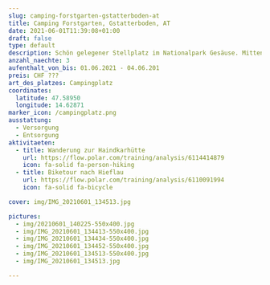 ```yaml
---
slug: camping-forstgarten-gstatterboden-at
title: Camping Forstgarten, Gstatterboden, AT
date: 2021-06-01T11:39:08+01:00
draft: false
type: default
description: Schön gelegener Stellplatz im Nationalpark Gesäuse. Mitten im Wald und doch sonnig. Wanderungen können direkt beim Campingplatz starten.
anzahl_naechte: 3
aufenthalt_von_bis: 01.06.2021 - 04.06.201
preis: CHF ???
art_des_platzes: Campingplatz
coordinates:
  latitude: 47.58950
  longitude: 14.62871
marker_icon: /campingplatz.png
ausstattung:
  - Versorgung
  - Entsorgung
aktivitaeten:
  - title: Wanderung zur Haindkarhütte
    url: https://flow.polar.com/training/analysis/6114414879
    icon: fa-solid fa-person-hiking
  - title: Biketour nach Hieflau
    url: https://flow.polar.com/training/analysis/6110091994
    icon: fa-solid fa-bicycle

cover: img/IMG_20210601_134513.jpg

pictures:
  - img/20210601_140225-550x400.jpg
  - img/IMG_20210601_134413-550x400.jpg
  - img/IMG_20210601_134434-550x400.jpg
  - img/IMG_20210601_134452-550x400.jpg
  - img/IMG_20210601_134513-550x400.jpg
  - img/IMG_20210601_134513.jpg

---
```

